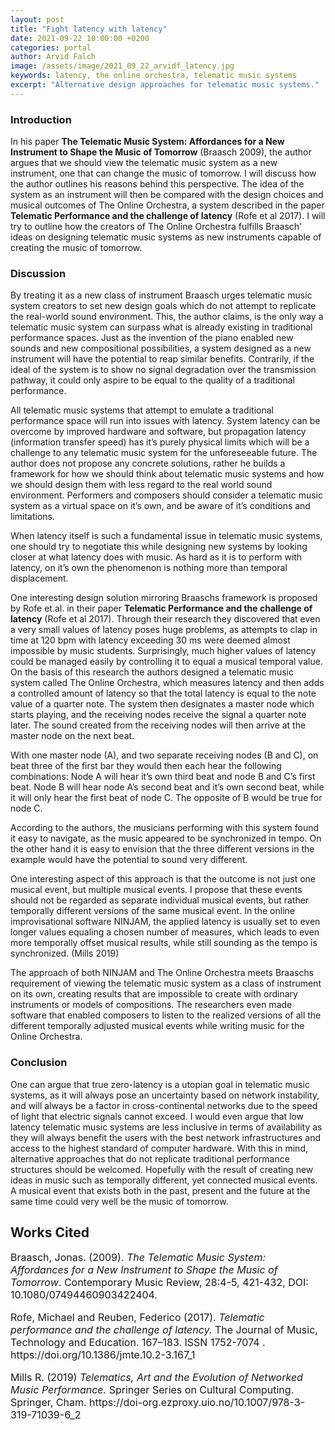 ```yaml
---
layout: post
title: "Fight latency with latency"
date: 2021-09-22 10:00:00 +0200
categories: portal
author: Arvid Falch
image: /assets/image/2021_09_22_arvidf_latency.jpg
keywords: latency, the online orchestra, telematic music systems
excerpt: "Alternative design approaches for telematic music systems."
---
```



### Introduction


In his paper **The Telematic Music System: Affordances for a New Instrument to Shape the Music of Tomorrow** (Braasch 2009), the author argues that we should view the telematic music system as a new instrument, one that can change the music of tomorrow. I will discuss how the author outlines his reasons behind this perspective. The idea of the system as an instrument will then be compared with the design choices and musical outcomes of The Online Orchestra, a system described in the paper **Telematic Performance and the challenge of latency** (Rofe et al 2017). I will try to outline how the creators of The Online Orchestra fulfills Braasch' ideas on designing telematic music systems as new instruments capable of creating the music of tomorrow.

### Discussion

By treating it as a new class of instrument Braasch urges telematic music system creators to set new design goals which do not attempt to replicate the real-world sound environment. This, the author claims,  is the only way a telematic music system can surpass what is already existing in traditional performance spaces. Just as the invention of the piano enabled new sounds and new compositional possibilities, a system designed as a new instrument will have the potential to reap similar benefits. Contrarily, if the ideal of the system is to show no signal degradation over the transmission pathway, it could only aspire to be equal to the quality of a traditional performance.


All telematic music systems that attempt to emulate a traditional performance space will run into issues with latency. System latency can be overcome by improved hardware and software, but propagation latency (information transfer speed) has it’s purely physical limits which will be a challenge to any telematic music system for the unforeseeable future. The author does not propose any concrete solutions, rather he builds a framework for how we should think about telematic music systems and how we should design them with less regard to the real world sound environment. Performers and composers should consider a telematic music system as a virtual space on it’s own, and be aware of it’s conditions and limitations.

When latency itself is such a fundamental issue in telematic music systems, one should try to negotiate this while designing new systems by looking closer at what latency does with music. As hard as it is to perform with latency, on it’s own the phenomenon is nothing more than temporal displacement.

One interesting design solution mirroring Braaschs framework is proposed by Rofe et.al. in their paper **Telematic Performance and the challenge of latency** (Rofe et al 2017). Through their research they discovered that even a very small values of latency poses huge problems, as attempts to clap in time at 120 bpm with latency exceeding 30 ms were deemed almost impossible by music students. Surprisingly,  much higher values of latency could be managed easily by controlling it to equal a musical temporal value.
On the basis of this research the authors designed a telematic music system called The Online Orchestra, which measures latency and then adds a controlled amount of latency so that the total latency is equal to the note value of a quarter note.  The system then designates a master node which starts playing, and the receiving nodes receive the signal a quarter note later. The sound created from the receiving nodes will then arrive at the master node on the next beat.

With one master node (A), and two separate receiving nodes (B and C), on beat three of the first bar they would then each hear the following combinations:
Node A will hear it’s own third beat and node B and C’s first beat. Node B will hear node A’s second beat and it’s own second beat, while it will only hear the first beat of node C. The opposite of B would be true for node C.

According to the authors, the musicians performing with this system found it easy to navigate, as the music appeared to be synchronized in tempo. On the other hand it is easy to envision that the three different versions in the example would have the potential to sound very different.

One interesting aspect of this approach is that the outcome is not just one musical event, but multiple musical events. I propose that these events should not be regarded as separate individual musical events, but rather temporally different versions of the same musical event.
In the online improvisational software NINJAM, the applied latency is usually set to even longer values equaling a chosen number of measures, which leads to even more temporally offset musical results, while still sounding as the tempo is synchronized. (Mills 2019)

The approach of both NINJAM and The Online Orchestra meets Braaschs requirement of viewing the telematic music system as a class of instrument on its own, creating results that are impossible to create with ordinary instruments or models of compositions. The researchers even made software that enabled composers to listen to the realized versions of all the different temporally adjusted musical events while writing music for the Online Orchestra.

### Conclusion

One can argue that true zero-latency is a utopian goal in telematic music systems, as it will always pose an uncertainty based on network instability, and will always be a factor in cross-continental networks due to the speed of light that electric signals cannot exceed. I would even argue that low latency telematic music systems are less inclusive in terms of availability as they will always benefit the users with the best network infrastructures and access to the highest standard of computer hardware. With this in mind, alternative approaches that do not replicate traditional performance structures should be welcomed. Hopefully with the result of creating new ideas in music such as temporally different, yet connected musical events.
A musical event that exists both in the past, present and the future at the same time could very well be the music of tomorrow.

<h2>Works Cited</h2>

<font size="3">
<p>Braasch, Jonas. (2009). <i>The Telematic Music System: Affordances for a New Instrument to Shape the Music of Tomorrow</i>. Contemporary Music Review, 28:4-5, 421-432, DOI: 10.1080/07494460903422404.</p>

<p>Rofe, Michael and Reuben, Federico (2017). <i>Telematic
performance and the challenge of latency.</i> The Journal of Music, Technology and
Education. 167–183. ISSN 1752-7074 . https://doi.org/10.1386/jmte.10.2-3.167_1</p>

<p>Mills R. (2019) <i> Telematics, Art and the Evolution of Networked Music Performance.</i> Springer Series on Cultural Computing. Springer, Cham. https://doi-org.ezproxy.uio.no/10.1007/978-3-319-71039-6_2
